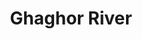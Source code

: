 ---
title: "Ghaghor River"
title_bn: "ঘাঘড় নদী"
description: "After originating from the Paisha river at Agailjhara Upazila, Barisal, it flows about 35 km and then ends by meeting with Modhumoti river at Tungipara Upazila, Gopalganj. It has a direct tidal effect."
---